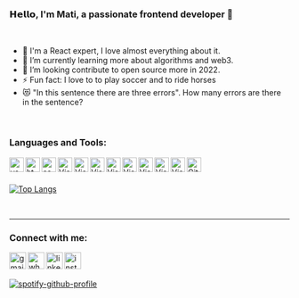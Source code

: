 

### 𝗛𝗲𝗹𝗹𝗼, I'm Mati, a passionate frontend developer 👋
<br/>


- 🔭 I'm a React expert, I love almost everything about it.
- 🌱 I’m currently learning more about algorithms and web3.
- 🥅 I’m looking contribute to open source more in 2022.
- ⚡ Fun fact: I love to to play soccer and to ride horses
- 😻 "In this sentence there are three errors". How many errors are there in the sentence?

<br/>

### Languages and Tools:

<img align="left" alt="vs-code" width="26px" src="https://cdn.jsdelivr.net/gh/devicons/devicon/icons/vscode/vscode-original.svg" />
<img align="left" alt="html5" width="26px" src="https://cdn.jsdelivr.net/gh/devicons/devicon/icons/html5/html5-original.svg" />
<img align="left" alt="css3" width="26px" src="https://cdn.jsdelivr.net/gh/devicons/devicon/icons/css3/css3-original.svg" />
<img align="left" alt="Visual Studio Code" width="26px" src="https://cdn.jsdelivr.net/gh/devicons/devicon/icons/javascript/javascript-original.svg" />
<img align="left" alt="Visual Studio Code" width="26px" src="https://cdn.jsdelivr.net/gh/devicons/devicon/icons/react/react-original.svg" />
<img align="left" alt="Visual Studio Code" width="26px" src="https://cdn.jsdelivr.net/gh/devicons/devicon/icons/nodejs/nodejs-original.svg" />
<img align="left" alt="Visual Studio Code" width="26px" src="https://cdn.jsdelivr.net/gh/devicons/devicon/icons/mongodb/mongodb-original.svg" />
<img align="left" alt="Visual Studio Code" width="26px" src="https://cdn.jsdelivr.net/gh/devicons/devicon/icons/mysql/mysql-original.svg" />
<img align="left" alt="Visual Studio Code" width="26px" src="https://cdn.jsdelivr.net/gh/devicons/devicon/icons/wordpress/wordpress-original.svg" />
<img align="left" alt="Visual Studio Code" width="26px" src="https://cdn.jsdelivr.net/gh/devicons/devicon/icons/git/git-original.svg" />
<img align="left" alt="Visual Studio Code" width="26px" src="https://cdn.jsdelivr.net/gh/devicons/devicon/icons/php/php-original.svg" />
<img align="left" alt="GitHub" width="26px" src="https://user-images.githubusercontent.com/3369400/139448065-39a229ba-4b06-434b-bc67-616e2ed80c8f.png" />

<br />
<br />

[![Top Langs](https://github-readme-stats.vercel.app/api/top-langs/?username=matar360&layout=compact)](https://github.com/anuraghazra/github-readme-stats)

<br/>



---



### Connect with me:

<a href="mailto:mati.stiglitz@gmail.com" rel="some text"><img align="left" alt="gmail" height="30px" src="https://img.shields.io/badge/Gmail-D14836?style=for-the-badge&logo=gmail&logoColor=white" /></a>
<a href="https://api.whatsapp.com/send?phone=972505999838" rel="some text"><img align="left" alt="whatsapp" height ="30px" src="https://img.shields.io/badge/WhatsApp-25D366?style=for-the-badge&logo=whatsapp&logoColor=white" /></a>
<a href="https://www.linkedin.com/in/matar-stiglitz" rel="some text"><img align="left" alt="linkedin" height="30px" src="https://img.shields.io/badge/LinkedIn-0077B5?style=for-the-badge&logo=linkedin&logoColor=white"  /></a>
<a href="https://www.instagram.com/matar360/" rel="some text"><img align="left" alt="instagram" height="30px" src="https://img.shields.io/badge/Instagram-E4405F?style=for-the-badge&logo=instagram&logoColor=white" /></a>

<br />
<br />

[![spotify-github-profile](https://spotify-github-profile.vercel.app/api/view?uid=qc5hyfj7m48g1skwnoy4nbp9j&cover_image=false&theme=default&bar_color=53b14f&bar_color_cover=false)](https://spotify-github-profile.vercel.app/api/view?uid=qc5hyfj7m48g1skwnoy4nbp9j&redirect=true)


